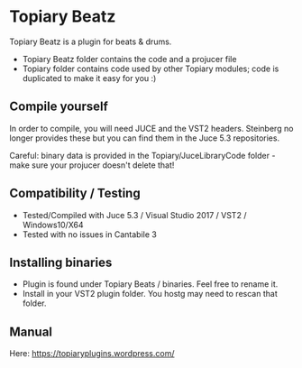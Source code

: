 # Topiary Beatz

Topiary Beatz is a plugin for beats & drums.

* Topiary Beatz folder contains the code and a projucer file
* Topiary folder contains code used by other Topiary modules; code is duplicated to make it easy for you :)

## Compile yourself

In order to compile, you will need JUCE and the VST2 headers. Steinberg no longer provides these but you can find them in the Juce 5.3 repositories.

Careful: binary data is provided in the Topiary/JuceLibraryCode folder - make sure your projucer doesn't delete that!

## Compatibility / Testing

* Tested/Compiled with Juce 5.3 / Visual Studio 2017 / VST2 / Windows10/X64
* Tested with no issues in Cantabile 3

## Installing binaries

* Plugin is found under Topiary Beats / binaries.  Feel free to rename it.
* Install in your VST2 plugin folder.  You hostg may need to rescan that folder.

## Manual

Here: https://topiaryplugins.wordpress.com/
